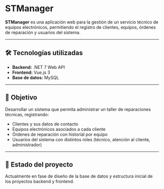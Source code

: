 # STManager

**STManager** es una aplicación web para la gestión de un servicio técnico de equipos electrónicos, permitiendo el registro de clientes, equipos, órdenes de reparación y usuarios del sistema.

---

## 🛠 Tecnologías utilizadas

- **Backend:** .NET 7 Web API
- **Frontend:** Vue.js 3
- **Base de datos:** MySQL

---

## 🎯 Objetivo

Desarrollar un sistema que permita administrar un taller de reparaciones técnicas, registrando:

- Clientes y sus datos de contacto
- Equipos electrónicos asociados a cada cliente
- Órdenes de reparación con historial por equipo
- Usuarios del sistema con distintos roles (técnico, atención al cliente, administrador)

---

## 🚧 Estado del proyecto

Actualmente en fase de diseño de la base de datos y estructura inicial de los proyectos backend y frontend.

